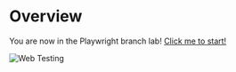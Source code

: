 # Overview
You are now in the Playwright branch lab! [Click me to start!](https://github.com/CbarNC/Group3-repo-projects/blob/Playwright/Playwright-Lab.md)

![Web Testing](https://www.updoertechnology.com/media/featured_image/service/web-testing.gif)